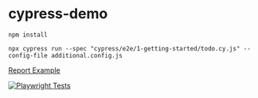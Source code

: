 # cypress-demo

`npm install`

`npx cypress run --spec "cypress/e2e/1-getting-started/todo.cy.js" --config-file additional.config.js`


[Report Example](https://pvarenik.github.io/playwright-demo/)

[![Playwright Tests](https://github.com/pvarenik/playwright-demo/actions/workflows/playwright.yml/badge.svg?branch=master)](https://github.com/pvarenik/playwright-demo/actions/workflows/playwright.yml)
